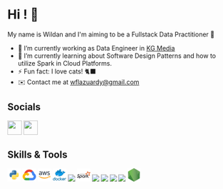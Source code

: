 # Hi ! 👋

My name is Wildan and I'm aiming to be a Fullstack Data Practitioner 🎯

- 🔨 I’m currently working as Data Engineer in [KG Media](https://www.linkedin.com/company/kompas-gramedia/)
- 📖 I’m currently learning about Software Design Patterns and how to utilize Spark in Cloud Platforms. 
- ⚡ Fun fact: I love cats! 🐈‍⬛
- ✉️ Contact me at [wflazuardy@gmail.com](mailto:wflazuardy@gmail.com)

## Socials

<p align="left">
<a href="https://www.github.com/wflazuardy" target="_blank" rel="noreferrer"><img src="https://raw.githubusercontent.com/danielcranney/readme-generator/main/public/icons/socials/github.svg" width="32" height="32" /></a>
<a href="https://www.linkedin.com/in/wflazuardy" target="_blank" rel="noreferrer"><img src="https://raw.githubusercontent.com/danielcranney/readme-generator/main/public/icons/socials/linkedin.svg" width="32" height="32" /></a>
</p>

## Skills & Tools
<code><img height="30" src="https://raw.githubusercontent.com/github/explore/80688e429a7d4ef2fca1e82350fe8e3517d3494d/topics/python/python.png"></code>
<code><img height="30" src="https://raw.githubusercontent.com/github/explore/main/topics/google-cloud/google-cloud.png"></code>
<code><img height="30" src="https://raw.githubusercontent.com/github/explore/main/topics/aws/aws.png"></code>
<code><img height="30" src="https://raw.githubusercontent.com/github/explore/main/topics/docker/docker.png"></code>
<code><img height="30" src="https://raw.githubusercontent.com/jghoman/awesome-apache-airflow/master/airflow-logo.png"></code>
<code><img height="30" src="https://raw.githubusercontent.com/github/explore/main/topics/spark/spark.png"></code>
<code><img height="30" src="https://user-images.githubusercontent.com/14851303/164965025-61c3c6b4-b59e-42b6-9c81-1f39bea60458.png"></code>
<code><img height="30" src="https://raw.githubusercontent.com/danielcranney/readme-generator/main/public/icons/skills/fastapi-colored.svg"></code>
<code><img height="30" src="https://raw.githubusercontent.com/danielcranney/readme-generator/main/public/icons/skills/flask-colored.svg"></code>
<code><img height="30" src="https://user-images.githubusercontent.com/14851303/164965215-998f726b-9569-49ba-8cd2-f3daaec79968.png"></code>
<code><img height="30" src="https://github.com/github/explore/blob/main/topics/nodejs/nodejs.png"></code>




